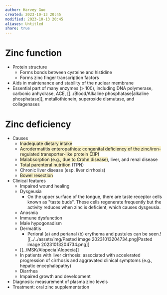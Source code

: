 ```yaml
---
author: Harvey Guo
created: 2023-10-13 20:45
modified: 2023-10-13 20:45
aliases: Untitled
share: true
---
```

# Zinc function
- Protein structure
	- Forms bonds between cysteine and histidine
	- Forms zinc finger transcription factors
- Aids in maintenance and stability of the nuclear membrane
- Essential part of many enzymes (> 100), including DNA polymerase, carbonic anhydrase, ACE, [[../Blood/Alkaline phosphatase|alkaline phosphatase]], metallothionein, superoxide dismutase, and collagenases
# Zinc deficiency
- Causes
	- <span style="background:rgba(240, 200, 0, 0.2)">Inadequate dietary intake</span>
	- <span style="background:rgba(240, 200, 0, 0.2)">Acrodermatitis enteropathica: congenital deficiency of the zinc/iron-regulated transporter-like protein (ZIP)  </span>
	- <span style="background:rgba(240, 200, 0, 0.2)">Malabsorption (e.g., due to Crohn disease)</span>, liver, and renal disease
	- <span style="background:rgba(240, 200, 0, 0.2)">Total parenteral nutrition</span> (TPN)
	- Chronic liver disease (esp. liver cirrhosis)
	- <span style="background:rgba(240, 200, 0, 0.2)">Bowel resection</span>
- Clinical features
	- Impaired wound healing
	- Dysgeusia
		- On the upper surface of the tongue, there are taste receptor cells known as "taste buds". These cells regenerate frequently but the activity reduces when zinc is deficient, which causes dysgeusia.
	- Anosmia
	- Immune dysfunction
	- Male hypogonadism
	- Dermatitis
		- Perioral (a) and perianal (b) erythema and pustules can be seen.![[../../assets/img/Pasted image 20231013204734.png|Pasted image 20231013204734.png]]
	- [[../MSK/Alopecia|Alopecia]]
	- In patients with liver cirrhosis: associated with accelerated progression of cirrhosis and aggravated clinical symptoms (e.g., hepatic encephalopathy)
	- Diarrhea
	- Impaired growth and development
- Diagnosis: measurement of plasma zinc levels
- Treatment: oral zinc supplementation
